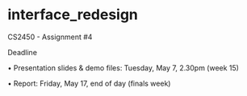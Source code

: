 # interface_redesign
CS2450 - Assignment #4

 Deadline
 
• Presentation slides & demo files: Tuesday, May 7, 2.30pm (week 15)

• Report: Friday, May 17, end of day (finals week)
